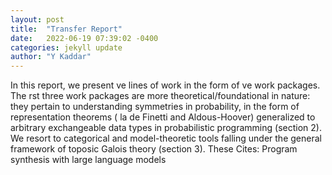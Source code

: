 ```yaml
---
layout: post
title:  "Transfer Report"
date:   2022-06-19 07:39:02 -0400
categories: jekyll update
author: "Y Kaddar"
---
```

In this report, we present ve lines of work in the form of ve work packages. The rst three work packages are more theoretical/foundational in nature: they pertain to understanding symmetries in probability, in the form of representation theorems ( la de Finetti and Aldous-Hoover) generalized to arbitrary exchangeable data types in probabilistic programming (section 2). We resort to categorical and model-theoretic tools falling under the general framework of toposic Galois theory (section 3). These  Cites: Program synthesis with large language models